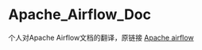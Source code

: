 # Apache_Airflow_Doc
个人对Apache Airflow文档的翻译，原链接 [Apache airflow](https://airflow.apache.org/docs/apache-airflow/stable/index.html) 
